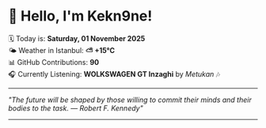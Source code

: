 # 👋 Hello, I'm Kekn9ne!

🗓️ Today is: **Saturday, 01 November 2025**  
🌤️ Weather in Istanbul: **⛅️  +15°C**  
📊 GitHub Contributions: **90**  
🎧 Currently Listening: **WOLKSWAGEN GT Inzaghi** by *Metukan* 🎶

---

_"The future will be shaped by those willing to commit their minds and their bodies to the task. — *Robert F. Kennedy*"_

---
